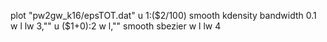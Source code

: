



plot "pw2gw_k16/epsTOT.dat" u 1:($2/100) smooth kdensity bandwidth 0.1 w l lw 3,"" u ($1+0):2 w l,"" smooth sbezier w l lw 4
